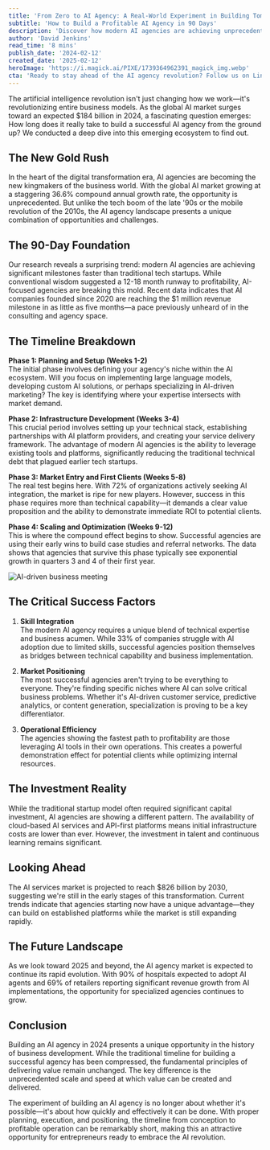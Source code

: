 ```yaml
---
title: 'From Zero to AI Agency: A Real-World Experiment in Building Tomorrow''s Business'
subtitle: 'How to Build a Profitable AI Agency in 90 Days'
description: 'Discover how modern AI agencies are achieving unprecedented growth, reaching $1M revenue in just five months. Our comprehensive guide breaks down the 90-day journey from concept to profitable AI agency, exploring key success factors and market opportunities in the rapidly expanding AI services sector.'
author: 'David Jenkins'
read_time: '8 mins'
publish_date: '2024-02-12'
created_date: '2025-02-12'
heroImage: 'https://i.magick.ai/PIXE/1739364962391_magick_img.webp'
cta: 'Ready to stay ahead of the AI agency revolution? Follow us on LinkedIn for exclusive insights, market updates, and expert perspectives on building successful AI businesses in 2024 and beyond.'
---
```


The artificial intelligence revolution isn't just changing how we work—it's revolutionizing entire business models. As the global AI market surges toward an expected $184 billion in 2024, a fascinating question emerges: How long does it really take to build a successful AI agency from the ground up? We conducted a deep dive into this emerging ecosystem to find out.

## The New Gold Rush

In the heart of the digital transformation era, AI agencies are becoming the new kingmakers of the business world. With the global AI market growing at a staggering 36.6% compound annual growth rate, the opportunity is unprecedented. But unlike the tech boom of the late '90s or the mobile revolution of the 2010s, the AI agency landscape presents a unique combination of opportunities and challenges.

## The 90-Day Foundation

Our research reveals a surprising trend: modern AI agencies are achieving significant milestones faster than traditional tech startups. While conventional wisdom suggested a 12-18 month runway to profitability, AI-focused agencies are breaking this mold. Recent data indicates that AI companies founded since 2020 are reaching the $1 million revenue milestone in as little as five months—a pace previously unheard of in the consulting and agency space.

## The Timeline Breakdown

**Phase 1: Planning and Setup (Weeks 1-2)**  
The initial phase involves defining your agency's niche within the AI ecosystem. Will you focus on implementing large language models, developing custom AI solutions, or perhaps specializing in AI-driven marketing? The key is identifying where your expertise intersects with market demand.

**Phase 2: Infrastructure Development (Weeks 3-4)**  
This crucial period involves setting up your technical stack, establishing partnerships with AI platform providers, and creating your service delivery framework. The advantage of modern AI agencies is the ability to leverage existing tools and platforms, significantly reducing the traditional technical debt that plagued earlier tech startups.

**Phase 3: Market Entry and First Clients (Weeks 5-8)**  
The real test begins here. With 72% of organizations actively seeking AI integration, the market is ripe for new players. However, success in this phase requires more than technical capability—it demands a clear value proposition and the ability to demonstrate immediate ROI to potential clients.

**Phase 4: Scaling and Optimization (Weeks 9-12)**  
This is where the compound effect begins to show. Successful agencies are using their early wins to build case studies and referral networks. The data shows that agencies that survive this phase typically see exponential growth in quarters 3 and 4 of their first year.

![AI-driven business meeting](https://i.magick.ai/PIXE/1739364962395_magick_img.webp)

## The Critical Success Factors

1. **Skill Integration**  
   The modern AI agency requires a unique blend of technical expertise and business acumen. While 33% of companies struggle with AI adoption due to limited skills, successful agencies position themselves as bridges between technical capability and business implementation.

2. **Market Positioning**  
   The most successful agencies aren't trying to be everything to everyone. They're finding specific niches where AI can solve critical business problems. Whether it's AI-driven customer service, predictive analytics, or content generation, specialization is proving to be a key differentiator.

3. **Operational Efficiency**  
   The agencies showing the fastest path to profitability are those leveraging AI tools in their own operations. This creates a powerful demonstration effect for potential clients while optimizing internal resources.

## The Investment Reality

While the traditional startup model often required significant capital investment, AI agencies are showing a different pattern. The availability of cloud-based AI services and API-first platforms means initial infrastructure costs are lower than ever. However, the investment in talent and continuous learning remains significant.

## Looking Ahead

The AI services market is projected to reach $826 billion by 2030, suggesting we're still in the early stages of this transformation. Current trends indicate that agencies starting now have a unique advantage—they can build on established platforms while the market is still expanding rapidly.

## The Future Landscape

As we look toward 2025 and beyond, the AI agency market is expected to continue its rapid evolution. With 90% of hospitals expected to adopt AI agents and 69% of retailers reporting significant revenue growth from AI implementations, the opportunity for specialized agencies continues to grow.

## Conclusion

Building an AI agency in 2024 presents a unique opportunity in the history of business development. While the traditional timeline for building a successful agency has been compressed, the fundamental principles of delivering value remain unchanged. The key difference is the unprecedented scale and speed at which value can be created and delivered.

The experiment of building an AI agency is no longer about whether it's possible—it's about how quickly and effectively it can be done. With proper planning, execution, and positioning, the timeline from conception to profitable operation can be remarkably short, making this an attractive opportunity for entrepreneurs ready to embrace the AI revolution.